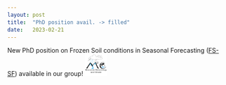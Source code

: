 ```yaml
---
layout: post
title:  "PhD position avail. -> filled"
date:   2023-02-21
---
```


New PhD position on Frozen Soil conditions in Seasonal Forecasting ([FS-SF](./230219-PhD-FSSF-job-announcement.pdf)) available in our group!
![fig](./mmc-logo.png)
